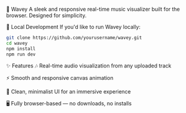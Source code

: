 🎵 Wavey
A sleek and responsive real-time music visualizer built for the browser. Designed for simplicity.


📁 Local Development
If you'd like to run Wavey locally:

```bash
git clone https://github.com/yourusername/wavey.git
cd wavey
npm install
npm run dev
```


✨ Features
🎶 Real-time audio visualization from any uploaded track

⚡ Smooth and responsive canvas animation

🎨 Clean, minimalist UI for an immersive experience

🖥️ Fully browser-based — no downloads, no installs
